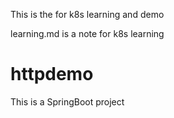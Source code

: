 This is the for k8s learning and demo

learning.md is a note for k8s learning

# httpdemo

This is a SpringBoot project
